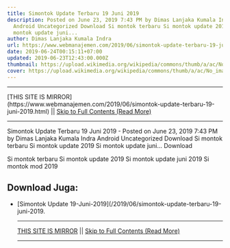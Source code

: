 ```yaml
---
title: Simontok Update Terbaru 19 Juni 2019
description: Posted on June 23, 2019 7:43 PM by Dimas Lanjaka Kumala Indra
  Android Uncategorized Download Si montok terbaru Si montok update 2019 Si
  montok update juni...
author: Dimas Lanjaka Kumala Indra
url: https://www.webmanajemen.com/2019/06/simontok-update-terbaru-19-juni-2019.html
date: 2019-06-24T00:15:11+07:00
updated: 2019-06-23T12:43:00.000Z
thumbnail: https://upload.wikimedia.org/wikipedia/commons/thumb/a/ac/No_image_available.svg/2048px-No_image_available.svg.png
cover: https://upload.wikimedia.org/wikipedia/commons/thumb/a/ac/No_image_available.svg/2048px-No_image_available.svg.png
---
```


<hr/> [THIS SITE IS MIRROR](https://www.webmanajemen.com/2019/06/simontok-update-terbaru-19-juni-2019.html) || <a href="https://www.webmanajemen.com/2019/06/simontok-update-terbaru-19-juni-2019.html" rel="follow" class="button" id="read-more">Skip to Full Contents (Read More)</a> <hr/> Simontok Update Terbaru 19 Juni 2019 - Posted on June 23, 2019 7:43 PM by Dimas Lanjaka Kumala Indra Android Uncategorized Download Si montok terbaru Si montok update 2019 Si montok update juni... Download 

 Si montok terbaru
 Si montok update 2019
 Si montok update juni 2019
 Si montok mod 2019


## Download Juga:
- [Simontok Update 19-Juni-2019](/2019/06/simontok-update-terbaru-19-juni-2019. <hr/> [THIS SITE IS MIRROR](https://www.webmanajemen.com/2019/06/simontok-update-terbaru-19-juni-2019.html) || <a href="https://www.webmanajemen.com/2019/06/simontok-update-terbaru-19-juni-2019.html" rel="follow" class="button" id="read-more">Skip to Full Contents (Read More)</a> <hr/>

<script>
    if (location.host.includes('dimaslanjaka12')) {
      location.replace('https://www.webmanajemen.com/2019/06/simontok-update-terbaru-19-juni-2019.html');
    }
  </script>